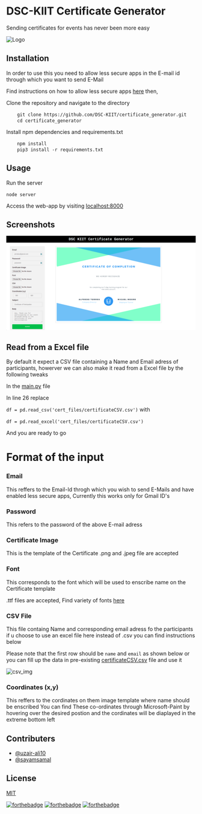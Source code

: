 
# DSC-KIIT Certificate Generator

Sending certificates for events has never been more easy 




  


  

    

  
![Logo](https://dev-to-uploads.s3.amazonaws.com/uploads/articles/th5xamgrr6se0x5ro4g6.png)

    
## Installation 
In order to use this you need to allow less secure apps in the E-mail id through which you want to send E-Mail

Find instructions on how to allow less secure apps [here](https://www.youtube.com/watch?v=Ee7PDsbfOUI) then,

Clone the repository and navigate to the directory

```
    git clone https://github.com/DSC-KIIT/certificate_generator.git
    cd certificate_generator
```

Install npm dependencies and requirements.txt
```
    npm install
    pip3 install -r requirements.txt
```
## Usage
Run the server
```
node server
```
Access the web-app by visiting [localhost:8000](http://localhost:8000)

## Screenshots

![prew_img](https://github.com/DSC-KIIT/certificate_generator/blob/main/images/prew_img.png)

  
## Read from a Excel file
By default it expect a CSV file containing a Name and Email adress of participants, howerver we can also make it read from a Excel file by the following tweaks

In the [main.py](https://github.com/DSC-KIIT/certificate_generator/blob/main/main.py) file 

In line 26 replace

 ```df = pd.read_csv('cert_files/certificateCSV.csv')```
with 

```df = pd.read_excel('cert_files/certificateCSV.csv')```

And you are ready to go
# Format of the input

### Email
This reffers to the Email-Id throgh which you wish to send E-Mails and have enabled less secure apps, Currently this works only for Gmail ID's
### Password
This refers to the password of the above E-mail adress

### Certificate Image
This is the template of the Certificate
.png and .jpeg file are accepted

### Font
This corresponds to the font which will be used to enscribe name on the Certificate template

.ttf files are accepted, Find variety of fonts [here](https://fonts.google.com/)

### CSV File 
This file containg Name and corresponding email adress fo the participants if u choose to use an excel file here instead of .csv you can find instructions below


Please note that the first row should be ```name```  and  `email`
as shown below 
or you can fill up the data in pre-existing [certificateCSV.csv](https://github.com/DSC-KIIT/certificate_generator/blob/main/cert_files/certificateCSV.csv) file and use it

![csv_img](https://github.com/DSC-KIIT/certificate_generator/blob/main/images/csv_img.png)

### Coordinates (x,y)
This reffers to the cordinates on them image template where name should be enscribed 
You can find These co-ordinates through Microsoft-Paint by hovering over the desired postion and the cordinates will be diaplayed in the extreme bottom left
## Contributers

- [@uzair-ali10](https://github.com/uzair-ali10/)
- [@sayamsamal](https://github.com/sayamsamal)

  
## License

[MIT](https://choosealicense.com/licenses/mit/)


[![forthebadge](https://forthebadge.com/images/badges/made-with-python.svg)](https://forthebadge.com)
[![forthebadge](https://forthebadge.com/images/badges/made-with-javascript.svg)](https://forthebadge.com)
[![forthebadge](https://forthebadge.com/images/badges/open-source.svg)](https://forthebadge.com)
